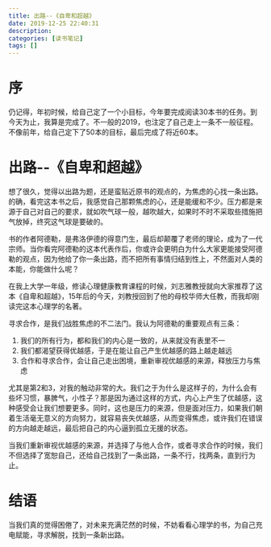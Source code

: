 ```yaml
---
title: 出路--《自卑和超越》
date: 2019-12-25 22:40:31
description: 
categories: [读书笔记]
tags: [] 
---
```

# 序
仍记得，年初时候，给自己定了一个小目标，今年要完成阅读30本书的任务。到今天为止，我算是完成了。不一般的2019，也注定了自己走上一条不一般征程。不像前年，给自己定下了50本的目标，最后完成了将近60本。

<!-- more -->

# 出路--《自卑和超越》

想了很久，觉得以出路为题，还是蛮贴近原书的观点的，为焦虑的心找一条出路。的确，看完这本书之后，我感觉自己那颗焦虑的心，还是能缓和不少。压力都是来源于自己对自己的要求，就如吹气球一般，越吹越大，如果时不时不采取些措施把气放掉，终究这气球是要破的。

书的作者阿德勒，是弗洛伊德的得意门生，最后却颠覆了老师的理论，成为了一代宗师。当你看完阿德勒的这本代表作后，你或许会更明白为什么大家更能接受阿德勒的观点，因为他给了你一条出路，而不把所有事情归结到性上，不然面对人类的本能，你能做什么呢？

在我上大学一年级，修读心理健康教育课程的时候，刘志雅教授就向大家推荐了这本《自卑和超越》，15年后的今天，刘教授回到了他的母校华师大任教，而我却刚读完这本心理学的名著。

寻求合作，是我们战胜焦虑的不二法门。我认为阿德勒的重要观点有三条：

1. 我们的所有行为，都和我们的内心是一致的，从来就没有表里不一
2. 我们都渴望获得优越感，于是在能让自己产生优越感的路上越走越远
3. 合作和寻求合作，会让自己走出困境，重新审视优越感的来源，释放压力与焦虑

尤其是第2和3，对我的触动非常的大。我们之于为什么是这样子的，为什么会有些坏习惯，暴脾气，小性子？那是因为通过这样的方式，内心上产生了优越感，这种感受会让我们想要更多。同时，这也是压力的来源，但是面对压力，如果我们朝着生活毫无意义的方向努力，就容易丧失优越感，从而变得焦虑，或许我们在错误的方向越走越远，最后把自己的内心逼到孤立无援的状态。

当我们重新审视优越感的来源，并选择了与他人合作，或者寻求合作的时候，我们不但选择了宽恕自己，还给自己找到了一条出路，一条不行，找两条，直到行为止。

# 结语

当我们真的觉得困倦了，对未来充满茫然的时候，不妨看看心理学的书，为自己充电赋能，寻求解脱，找到一条新出路。
